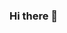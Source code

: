 ### Hi there 👋

<!--
**jadwight/jadwight** is a ✨ _special_ ✨ repository because its `README.md` (this file) appears on your GitHub profile.

- 🔭 I’m currently working on network data collection software
- 🌱 I’m currently learning python, powershell, and looking to expand eventually into c++
- 👯 I’m looking to collaborate on python based network monitoring administration software development.
- 🤔 I’m looking for help with pretty much everything.
- 💬 Ask me about as little as possible, but I am willing to help!
- 📫 How to reach me: Discord (jadwight#3056) or Email (j_a_dwight@yahoo.com).
